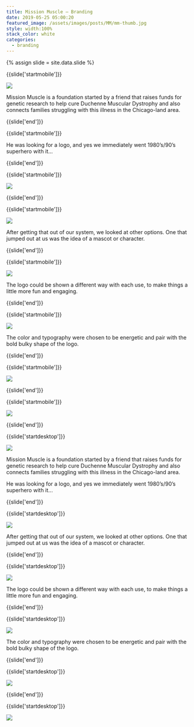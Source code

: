 ```yaml
---
title: Mission Muscle — Branding
date: 2019-05-25 05:00:20
featured_image: /assets/images/posts/MM/mm-thumb.jpg
style: width:100%
stack_color: white
categories:
  - branding
---
```

{% assign slide = site.data.slide %}


{{slide['startmobile']}}

<div><img class='full-height' src='{{ site.url }}/assets/images/posts/MM/mm-1-mobile.png' srcset='{{ site.url }}/assets/images/posts/MM/mm-1-mobile.png 375w, {{ site.url }}/assets/images/posts/MM/mm-1-mobile@2x.png 750w, {{ site.url }}/assets/images/posts/MM/mm-1-mobile@3x.png 1125w'></div>

<p class='bg'>Mission Muscle is a foundation started by a friend that raises funds for genetic research to help cure Duchenne Muscular Dystrophy and also connects families struggling with this illness in the Chicago-land area.</p>


{{slide['end']}}


{{slide['startmobile']}}

He was looking for a logo, and yes we immediately went 1980’s/90’s superhero with it…

{{slide['end']}}



{{slide['startmobile']}}

<div><img class='full-height' src='{{ site.url }}/assets/images/posts/MM/mm-2-mobile.png' srcset='{{ site.url }}/assets/images/posts/MM/mm-2-mobile.png 375w, {{ site.url }}/assets/images/posts/MM/mm-2-mobile@2x.png 750w, {{ site.url }}/assets/images/posts/MM/mm-2-mobile@3x.png 1125w'></div>

{{slide['end']}}



{{slide['startmobile']}}

<div><img class='full-height' src='{{ site.url }}/assets/images/posts/MM/mm-3-mobile.png' srcset='{{ site.url }}/assets/images/posts/MM/mm-3-mobile.png 375w, {{ site.url }}/assets/images/posts/MM/mm-3-mobile@2x.png 750w, {{ site.url }}/assets/images/posts/MM/mm-3-mobile@3x.png 1125w'></div>

<p class='bg-dark'>After getting that out of our system,  we looked at other options. One that jumped out at us was the idea of a mascot or character.</p>
{{slide['end']}}


{{slide['startmobile']}}

<div><img class='full-height' src='{{ site.url }}/assets/images/posts/MM/mm-4-mobile.png' srcset='{{ site.url }}/assets/images/posts/MM/mm-4-mobile.png 375w, {{ site.url }}/assets/images/posts/MM/mm-4-mobile@2x.png 750w, {{ site.url }}/assets/images/posts/MM/mm-4-mobile@3x.png 1125w'></div>

<p class='bg-dark'>The logo could be shown a different way with each use, to make things a little more fun and engaging.</p>

{{slide['end']}}


{{slide['startmobile']}}

<div><img class='full-height' src='{{ site.url }}/assets/images/posts/MM/mm-5-mobile.png' srcset='{{ site.url }}/assets/images/posts/MM/mm-5-mobile.png 375w, {{ site.url }}/assets/images/posts/MM/mm-5-mobile@2x.png 750w, {{ site.url }}/assets/images/posts/MM/mm-5-mobile@3x.png 1125w'></div>

<p class='bg-dark'>The color and typography were chosen to be energetic and pair with the bold bulky shape of the logo.</p>

{{slide['end']}}



{{slide['startmobile']}}

<div><img class='full-height' src='{{ site.url }}/assets/images/posts/MM/mm-6-mobile.png' srcset='{{ site.url }}/assets/images/posts/MM/mm-6-mobile.png 375w, {{ site.url }}/assets/images/posts/MM/mm-6-mobile@2x.png 750w, {{ site.url }}/assets/images/posts/MM/mm-6-mobile@3x.png 1125w'></div>

{{slide['end']}}



{{slide['startmobile']}}

<div><img class='full-height' src='{{ site.url }}/assets/images/posts/MM/mm-7-mobile.png' srcset='{{ site.url }}/assets/images/posts/MM/mm-7-mobile.png 375w, {{ site.url }}/assets/images/posts/MM/mm-7-mobile@2x.png 750w, {{ site.url }}/assets/images/posts/MM/mm-7-mobile@3x.png 1125w'></div>

{{slide['end']}}





{{slide['startdesktop']}}

<div><img class='full-width' src='{{ site.url }}/assets/images/posts/MM/mm-1@2x.png' srcset='{{ site.url }}/assets/images/posts/MM/mm-1.png 1024w, {{ site.url }}/assets/images/posts/MM/mm-1@2x.png 2048w, {{ site.url }}/assets/images/posts/MM/mm-1@3x.png 3072w'></div>

Mission Muscle is a foundation started by a friend that raises funds for genetic research to help cure Duchenne Muscular Dystrophy and also connects families struggling with this illness in the Chicago-land area.

He was looking for a logo, and yes we immediately went 1980’s/90’s superhero with it...

{{slide['end']}}



{{slide['startdesktop']}}

<div><img src='{{ site.url }}/assets/images/posts/MM/mm-2@2x.png' srcset='{{ site.url }}/assets/images/posts/MM/mm-2.png 794w, {{ site.url }}/assets/images/posts/MM/mm-2@2x.png 1588w, {{ site.url }}/assets/images/posts/MM/mm-2@3x.png 2382w'></div>

After getting that out of our system,  we looked at other options. One that jumped out at us was the idea of a mascot or character.

{{slide['end']}}



{{slide['startdesktop']}}

<div><img src='{{ site.url }}/assets/images/posts/MM/mm-3@2x.png' srcset='{{ site.url }}/assets/images/posts/MM/mm-3.png 794w, {{ site.url }}/assets/images/posts/MM/mm-3@2x.png 1588w, {{ site.url }}/assets/images/posts/MM/mm-3@3x.png 2382w'></div>

The logo could be shown a different way with each use, to make things a little more fun and engaging.

{{slide['end']}}



{{slide['startdesktop']}}

<div><img src='{{ site.url }}/assets/images/posts/MM/mm-4@2x.png' srcset='{{ site.url }}/assets/images/posts/MM/mm-4.png 794w, {{ site.url }}/assets/images/posts/MM/mm-4@2x.png 1588w, {{ site.url }}/assets/images/posts/MM/mm-4@3x.png 2382w'></div>

The color and typography were chosen to be energetic and pair with the bold bulky shape of the logo.

{{slide['end']}}




{{slide['startdesktop']}}

<div><img src='{{ site.url }}/assets/images/posts/MM/mm-5@2x.png' srcset='{{ site.url }}/assets/images/posts/MM/mm-5.png 794w, {{ site.url }}/assets/images/posts/MM/mm-5@2x.png 1588w, {{ site.url }}/assets/images/posts/MM/mm-5@3x.png 2382w'></div>

{{slide['end']}}



{{slide['startdesktop']}}

<div class='row'>

<div><img src='{{ site.url }}/assets/images/posts/MM/mm-6@2x.png' srcset='{{ site.url }}/assets/images/posts/MM/mm-6.png 314w, {{ site.url }}/assets/images/posts/MM/mm-6@2x.png 628w, {{ site.url }}/assets/images/posts/MM/mm-6@3x.png 942w'></div><!--

--><div><img src='{{ site.url }}/assets/images/posts/MM/mm-7@2x.png' srcset='{{ site.url }}/assets/images/posts/MM/mm-7.png 474w, {{ site.url }}/assets/images/posts/MM/mm-7@2x.png 948w, {{ site.url }}/assets/images/posts/MM/mm-7@3x.png 1422w'></div>

</div>


{{slide['end']}}
